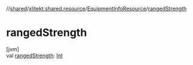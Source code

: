 //[shared](../../../index.md)/[xlitekt.shared.resource](../index.md)/[EquipmentInfoResource](index.md)/[rangedStrength](ranged-strength.md)

# rangedStrength

[jvm]\
val [rangedStrength](ranged-strength.md): [Int](https://kotlinlang.org/api/latest/jvm/stdlib/kotlin/-int/index.html)
